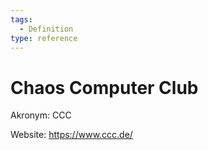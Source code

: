 ```yaml
---
tags:
  - Definition
type: reference
---
```

# Chaos Computer Club

Akronym: CCC

Website: https://www.ccc.de/